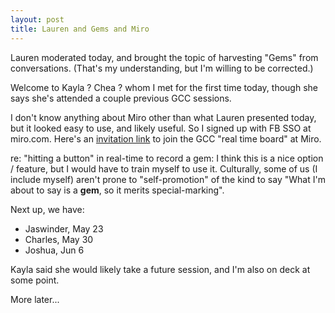 ```yaml
---
layout: post
title: Lauren and Gems and Miro
---
```


Lauren moderated today, and brought the topic of harvesting "Gems"
from conversations.  (That's my understanding, but I'm willing to be
corrected.)

Welcome to Kayla ? Chea ? whom I met for the first time today, though
she says she's attended a couple previous GCC sessions.

I don't know anything about Miro other than what Lauren presented
today, but it looked easy to use, and likely useful.  So I signed up
with FB SSO at miro.com. Here's an [invitation
link](https://miro.com/welcome/yLFy5R02aMoUUxefUd4PLUj5PFmRhkka6Ysyhw50gMENfGHGsosOlsmLYMRviZTy
) to join the GCC "real time board" at Miro.

re: "hitting a button" in real-time to record a gem: I think this is a
nice option / feature, but I would have to train myself to use
it. Culturally, some of us (I include myself) aren't prone to
"self-promotion" of the kind to say "What I'm about to say is a
**gem**, so it merits special-marking".

Next up, we have:
* Jaswinder, May 23
* Charles, May 30
* Joshua, Jun 6

Kayla said she would likely take a future session, and I'm also on
deck at some point.

More later...